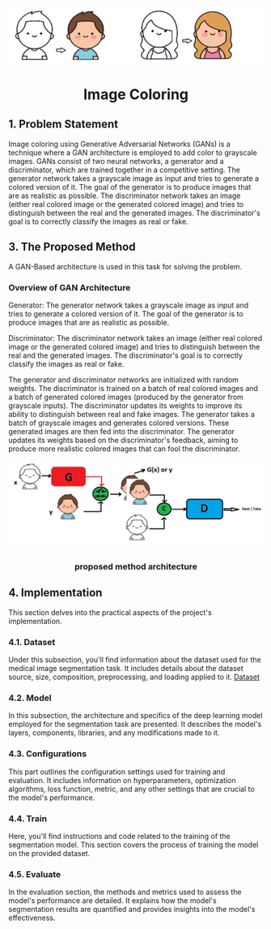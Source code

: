 

<div align="center">
    <img src="title.jpg" alt="Logo" >
<h1 align="center"> Image Coloring</h1>
</div>


## 1. Problem Statement
Image coloring using Generative Adversarial Networks (GANs) is a technique where a GAN architecture is employed to add color to grayscale images. GANs consist of two neural networks, a generator and a discriminator, which are trained together in a competitive setting. The generator network takes a grayscale image as input and tries to generate a colored version of it. The goal of the generator is to produce images that are as realistic as possible. The discriminator network takes an image (either real colored image or the generated colored image) and tries to distinguish between the real and the generated images. The discriminator's goal is to correctly classify the images as real or fake.

## 3. The Proposed Method
A GAN-Based architecture is used in this task for solving the problem. 

### Overview of GAN Architecture
  
Generator: The generator network takes a grayscale image as input and tries to generate a colored version of it. The goal of the generator is to produce images that are as realistic as possible.

Discriminator: The discriminator network takes an image (either real colored image or the generated colored image) and tries to distinguish between the real and the generated images. The discriminator's goal is to correctly classify the images as real or fake.

The generator and discriminator networks are initialized with random weights. The discriminator is trained on a batch of real colored images and a batch of generated colored images (produced by the generator from grayscale inputs). The discriminator updates its weights to improve its ability to distinguish between real and fake images. The generator takes a batch of grayscale images and generates colored versions. These generated images are then fed into the discriminator. The generator updates its weights based on the discriminator's feedback, aiming to produce more realistic colored images that can fool the discriminator.

<div align="center">
    <img src="model.jpg" alt="Logo" >
<h3 align="center"> proposed method architecture</h3>
</div>

## 4. Implementation
This section delves into the practical aspects of the project's implementation.

### 4.1. Dataset
Under this subsection, you'll find information about the dataset used for the medical image segmentation task. It includes details about the dataset source, size, composition, preprocessing, and loading applied to it.
[Dataset](https://www.kaggle.com/competitions/uw-madison-gi-tract-image-segmentation/data)

### 4.2. Model
In this subsection, the architecture and specifics of the deep learning model employed for the segmentation task are presented. It describes the model's layers, components, libraries, and any modifications made to it.

### 4.3. Configurations
This part outlines the configuration settings used for training and evaluation. It includes information on hyperparameters, optimization algorithms, loss function, metric, and any other settings that are crucial to the model's performance.

### 4.4. Train
Here, you'll find instructions and code related to the training of the segmentation model. This section covers the process of training the model on the provided dataset.

### 4.5. Evaluate
In the evaluation section, the methods and metrics used to assess the model's performance are detailed. It explains how the model's segmentation results are quantified and provides insights into the model's effectiveness.

